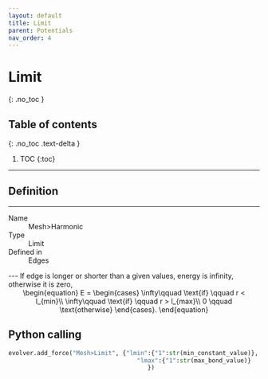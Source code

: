 ```yaml
---
layout: default
title: Limit
parent: Potentials
nav_order: 4
---
```


# Limit
{: .no_toc }

## Table of contents
{: .no_toc .text-delta }

1. TOC
{:toc}

---

## Definition
---
<dl>
  <dt>Name</dt>
  <dd>Mesh>Harmonic</dd>
  <dt>Type</dt>
  <dd>Limit</dd>
  <dt>Defined in</dt>
  <dd>Edges</dd>
</dl>
---
If edge is longer or shorter than a given values, energy is infinity, otherwise it is zero,
<div align="center">
\begin{equation}
E =
\begin{cases}
\infty\qquad \text{if} \qquad r < l_{min}\\
\infty\qquad \text{if} \qquad r > l_{max}\\
0 \qquad \text{otherwise}
\end{cases}.
\end{equation}
</div>

## Python calling

```python
evolver.add_force("Mesh>Limit", {"lmin":{"1":str(min_constant_value)},
                                    "lmax":{"1":str(max_bond_value)}
                                       })
```                                
